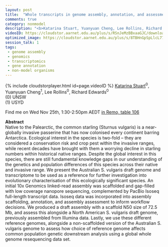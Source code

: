 ```yaml
---
layout: post
title:  "Whole transcripts in genome assembly, annotation, and assessment: the draft genome assembly of the globally invasive common starling, Sturnus vulgaris"
comments: true
category: nonmodel
description: "<b>Katarina Stuart, Yuanyuan Cheng, Lee Rollins, Richard Edwards</b><br/>Native to the Palearctic, the common starling (Stu..."
videoID: https://cloudstor.aarnet.edu.au/plus/s/RSnJeMzBBxaaGJC/download
optimized_image: https://cloudstor.aarnet.edu.au/plus/s/8TBHnGpSpLlcL77/download
session_talk: 1
tags:
 - genome assembly
 - genomics
 - transcriptomics
 - gene annotation
 - non-model organisms
---
```

{% include cloudstorplayer.html id=page.videoID %}
<u>Katarina Stuart</u><sup>0</sup>, Yuanyuan Cheng<sup>1</sup>, Lee Rollins<sup>0</sup>, Richard Edwards<sup>0</sup><br/>
\(0\) UNSW<br/>
\(1\) USYD

Find me on Wed Nov 25th, 1:30-2:50pm AEDT [in Remo, table 106](https://live.remo.co/e/abacbs2020-day-2/register)

<b>Abstract</b><br/>
Native to the Palearctic, the common starling \(Sturnus vulgaris\) is a near-globally invasive passerine that has now colonised every continent barring Antarctica. Ecological interest in the species is two-fold – they are considered a conservation risk and crop pest within the invasive ranges, while recent decades have brought with them a worrying decline in starling numbers within historical native ranges. Despite the global interest in this species, there are still fundamental knowledge gaps in our understanding of the genetics and population differences of this species across their native and invasive range. We present the Australian S. vulgaris draft genome and transcriptome to be used as a reference for further investigation into evolutionary characterisation of this ecologically significant species. An initial 10x Genomics linked-read assembly was scaffolded and gap-filled with low coverage nanopore sequencing,  complemented by PacBio Isoseq full-length transcript data. Isoseq data was incorporated into assembly scaffolding, annotation, and assembly assessment to inform workflow decisions. We produced a draft assembly with a scaffold N50 size of 72.5 Mb, and assess this alongside a North American S. vulgaris draft genome, previously assembled from Illumina data. Lastly, we use these different reference genomes, alongside a non-scaffolded version of the Australian S. vulgaris genome to assess how choice of reference genome affects common population genetic downstream analysis using a global whole genome resequencing data set.
